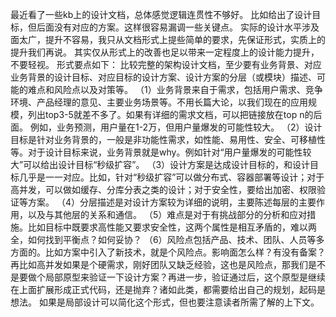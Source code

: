 最近看了一些kb上的设计文档，总体感觉逻辑连贯性不够好。
比如给出了设计目标，但后面没有对应的方案。这样很容易漏调一些关键点。
实际的设计水平涉及面太广，提升不容易，我只从文档形式上提些简单的要求，先保证形式，实质上的提升我们再说。
其实仅从形式上的改善也足以带来一定程度上的设计能力提升，不要轻视。
形式要点如下：
比较完整的架构设计文档，至少要有业务背景、对应业务背景的设计目标、对应目标的设计方案、设计方案的分层（或模块）描述、可能的难点和风险点以及对策等。
（1）业务背景来自于需求，包括用户需求、竞争环境、产品经理的意见、主要业务场景等。不用长篇大论，以我们现在的应用规模，列出top3-5就差不多了。如果有详细的需求文档，可以把链接放在top n的后面。
例如，业务预测，用户量在1-2万，但用户量爆发的可能性较大。
（2）设计目标是针对业务背景的，一般是非功能性需求，如性能、易用性、安全、可移植性等。对于设计目标来说，业务背景就是why。例如针对“用户量爆发的可能性较大”可以给出设计目标“秒级扩容”。
（3）设计方案是达成设计目标的，和设计目标几乎是一一对应。比如，针对“秒级扩容”可以做分布式、容器部署等设计；对于高并发，可以做如缓存、分库分表之类的设计；对于安全性，要给出加密、权限验证等方案。
（4）分层描述是对设计方案较为详细的说明，主要陈述每层的主要作用，以及与其他层的关系和通信。
（5）难点是对于有挑战部分的分析和应对措施。比如目标中既要求高性能又要求安全性，这两个属性是相互矛盾的，难以两全，如何找到平衡点？如何妥协？
（6）风险点包括产品、技术、团队、人员等多方面的。比如方案中引入了新技术，就是个风险点。影响面怎么样？有没有备案？再比如高并发如果是个硬需求，刚好团队又缺乏经验，这也是风险点，那我们是不是要做个局部原型来验证一下设计方案？再进一步，验证通过后，这个原型是继续在上面扩展形成正式代码，还是抛弃？诸如此类，都需要给出自己的规划，起码是想法。
如果是局部设计可以简化这个形式，但也要注意读者所需了解的上下文。
